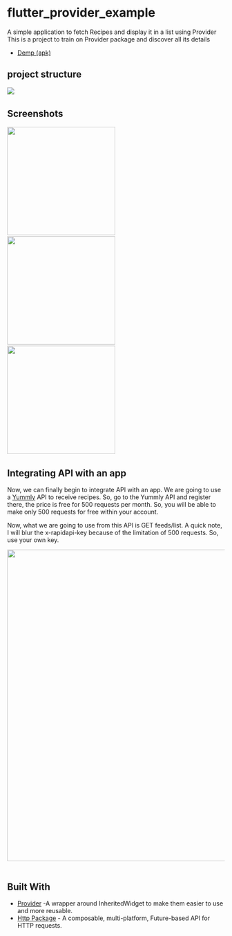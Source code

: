 # flutter_provider_example

A simple application to fetch Recipes and display it in a list using Provider
This is a project to train on Provider package and discover all its details

* [Demp (apk)]([https://pub.dev/packages/provider/example](https://www.mediafire.com/file/fvj7rda1j5eewtb/Recipes+App+With+Provider.apk/file))

## project structure
<img src="https://i.ibb.co/48Cszsp/Untitled.png">&nbsp;

## Screenshots
<img src="https://i.ibb.co/nRvmQzz/Screenshot-1691837332.png" width="250">&nbsp;
<img src="https://i.ibb.co/7ndqYDv/Screenshot-1691837346.png" width="250">&nbsp;
<img src="https://i.ibb.co/SwV89zV/Screenshot-1691837350.png" width="250">&nbsp;

## Integrating API with an app
Now, we can finally begin to integrate API with an app. We are going to use a [Yummly](https://rapidapi.com/apidojo/api/yummly2) API to receive recipes. So, go to the Yummly API and register there, the price is free for 500 requests per month. So, you will be able to make only 500 requests for free within your account.

Now, what we are going to use from this API is GET feeds/list. A quick note, I will blur the x-rapidapi-key because of the limitation of 500 requests. So, use your own key.

<img src="https://i.ibb.co/vxrXYpV/oflutter-yummly-1024x545.png" width="720">&nbsp;
## Built With

* [Provider](https://pub.dev/packages/provider/example) -A wrapper around InheritedWidget to make them easier to use and more reusable.
* [Http Package](https://pub.dev/packages/http) - A composable, multi-platform, Future-based API for HTTP requests.
